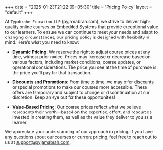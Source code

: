 +++
date  = "2025-01-23T21:22:09+05:30"
title = 'Pricing Policy'
layout = "default"
+++

At `Typobrahe Education LLP` (pyjamabrah.com), we strive to deliver high-quality online courses on Embedded Systems that provide exceptional value to our learners. To ensure we can continue to meet your needs and adapt to changing circumstances, our pricing policy is designed with flexibility in mind. Here’s what you need to know:

- **Dynamic Pricing**: We reserve the right to adjust course prices at any time, without prior notice. Prices may increase or decrease based on various factors, including market conditions, course updates, or operational considerations. The price you see at the time of purchase is the price you’ll pay for that transaction.

- **Discounts and Promotions**: From time to time, we may offer discounts or special promotions to make our courses more accessible. These offers are temporary and subject to change or discontinuation at our discretion. Keep an eye out for these opportunities!

- **Value-Based Pricing**: Our course prices reflect what we believe represents their worth—based on the expertise, effort, and resources invested in creating them, as well as the value they deliver to you as a learner.

We appreciate your understanding of our approach to pricing. If you have any questions about our courses or current pricing, feel free to reach out to us at support@pyjamabrah.com.
